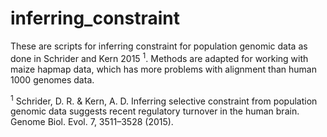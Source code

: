 # inferring_constraint
These are scripts for inferring constraint for population genomic data as done in Schrider and Kern 2015 <sup>1</sup>. Methods are adapted for working with maize hapmap data, which has more problems with alignment than human 1000 genomes data.  

<sup>1</sup> Schrider, D. R. & Kern, A. D. Inferring selective constraint from population genomic data suggests recent regulatory turnover in the human brain. Genome Biol. Evol. 7, 3511–3528 (2015).

